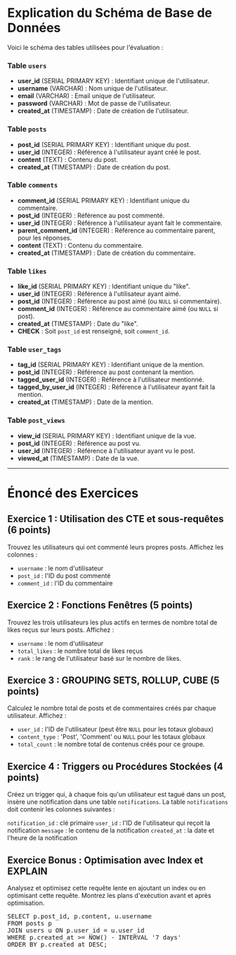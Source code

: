 
# Explication du Schéma de Base de Données

Voici le schéma des tables utilisées pour l'évaluation :

### Table `users`
- **user_id** (SERIAL PRIMARY KEY) : Identifiant unique de l'utilisateur.
- **username** (VARCHAR) : Nom unique de l'utilisateur.
- **email** (VARCHAR) : Email unique de l'utilisateur.
- **password** (VARCHAR) : Mot de passe de l'utilisateur.
- **created_at** (TIMESTAMP) : Date de création de l'utilisateur.

### Table `posts`
- **post_id** (SERIAL PRIMARY KEY) : Identifiant unique du post.
- **user_id** (INTEGER) : Référence à l'utilisateur ayant créé le post.
- **content** (TEXT) : Contenu du post.
- **created_at** (TIMESTAMP) : Date de création du post.

### Table `comments`
- **comment_id** (SERIAL PRIMARY KEY) : Identifiant unique du commentaire.
- **post_id** (INTEGER) : Référence au post commenté.
- **user_id** (INTEGER) : Référence à l'utilisateur ayant fait le commentaire.
- **parent_comment_id** (INTEGER) : Référence au commentaire parent, pour les réponses.
- **content** (TEXT) : Contenu du commentaire.
- **created_at** (TIMESTAMP) : Date de création du commentaire.

### Table `likes`
- **like_id** (SERIAL PRIMARY KEY) : Identifiant unique du "like".
- **user_id** (INTEGER) : Référence à l'utilisateur ayant aimé.
- **post_id** (INTEGER) : Référence au post aimé (ou `NULL` si commentaire).
- **comment_id** (INTEGER) : Référence au commentaire aimé (ou `NULL` si post).
- **created_at** (TIMESTAMP) : Date du "like".
- **CHECK** : Soit `post_id` est renseigné, soit `comment_id`.

### Table `user_tags`
- **tag_id** (SERIAL PRIMARY KEY) : Identifiant unique de la mention.
- **post_id** (INTEGER) : Référence au post contenant la mention.
- **tagged_user_id** (INTEGER) : Référence à l'utilisateur mentionné.
- **tagged_by_user_id** (INTEGER) : Référence à l'utilisateur ayant fait la mention.
- **created_at** (TIMESTAMP) : Date de la mention.

### Table `post_views`
- **view_id** (SERIAL PRIMARY KEY) : Identifiant unique de la vue.
- **post_id** (INTEGER) : Référence au post vu.
- **user_id** (INTEGER) : Référence à l'utilisateur ayant vu le post.
- **viewed_at** (TIMESTAMP) : Date de la vue.

---

# Énoncé des Exercices

## Exercice 1 : Utilisation des CTE et sous-requêtes (6 points)
Trouvez les utilisateurs qui ont commenté leurs propres posts. Affichez les colonnes :
- `username` : le nom d'utilisateur
- `post_id` : l'ID du post commenté
- `comment_id` : l'ID du commentaire

## Exercice 2 : Fonctions Fenêtres (5 points)
Trouvez les trois utilisateurs les plus actifs en termes de nombre total de likes reçus sur leurs posts. Affichez :
- `username` : le nom d'utilisateur
- `total_likes` : le nombre total de likes reçus
- `rank` : le rang de l'utilisateur basé sur le nombre de likes.

## Exercice 3 : GROUPING SETS, ROLLUP, CUBE (5 points)
Calculez le nombre total de posts et de commentaires créés par chaque utilisateur. Affichez :
- `user_id` : l'ID de l'utilisateur (peut être `NULL` pour les totaux globaux)
- `content_type` : 'Post', 'Comment' ou `NULL` pour les totaux globaux
- `total_count` : le nombre total de contenus créés pour ce groupe.

## Exercice 4 : Triggers ou Procédures Stockées (4 points)
Créez un trigger qui, à chaque fois qu'un utilisateur est tagué dans un post, insère une notification dans une table `notifications`.
La table `notifications` doit contenir les colonnes suivantes :

`notification_id` : clé primaire
`user_id` : l'ID de l'utilisateur qui reçoit la notification
`message` : le contenu de la notification
`created_at` : la date et l'heure de la notification

## Exercice Bonus : Optimisation avec Index et EXPLAIN
Analysez et optimisez cette requête lente en ajoutant un index ou en optimisant cette requête.
Montrez les plans d'exécution avant et après optimisation.
<pre>
SELECT p.post_id, p.content, u.username
FROM posts p
JOIN users u ON p.user_id = u.user_id
WHERE p.created_at >= NOW() - INTERVAL '7 days'
ORDER BY p.created_at DESC;
</pre>
